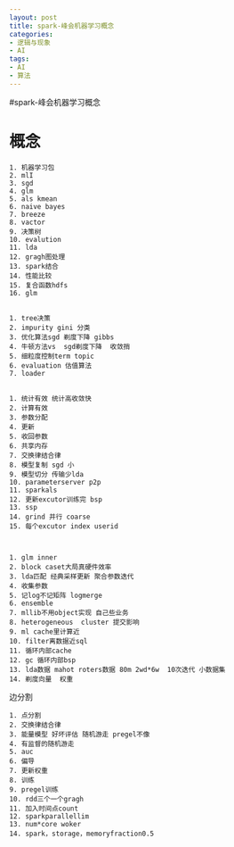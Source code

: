 ```yaml
---
layout: post
title: spark-峰会机器学习概念
categories:
- 逻辑与现象
- AI
tags:
- AI
- 算法
---
```


#spark-峰会机器学习概念

概念
============

	1. 机器学习包
	2. mlI
	3. sgd
	4. glm
	5. als kmean
	6. naive bayes
	7. breeze
	8. vactor
	9. 决策树
	10. evalution
	11. lda
	12. gragh图处理
	13. spark结合
	14. 性能比较
	15. 复合函数hdfs
	16. glm


	1. tree决策
	2. impurity gini 分类
	3. 优化算法sgd 剃度下降 gibbs
	4. 牛顿方法vs  sgd剃度下降  收敛捎
	5. 细粒度控制term topic
	6. evaluation 估值算法
	7. loader


	1. 统计有效 统计高收敛快
	2. 计算有效
	3. 参数分配
	4. 更新
	5. 收回参数
	6. 共享内存
	7. 交换律结合律
	8. 模型复制 sgd 小
	9. 模型切分 传输少lda
	10. parameterserver p2p
	11. sparkals
	12. 更新excutor训练完 bsp
	13. ssp
	14. grind 并行 coarse
	15. 每个excutor index userid



	1. glm inner
	2. block caset大局真硬件效率
	3. lda匹配 经典采样更新 聚合参数迭代
	4. 收集参数
	5. 记log不记矩阵 logmerge
	6. ensemble
	7. mllib不用object实现 自己些业务
	8. heterogeneous  cluster 提交影响
	9. ml cache里计算近
	10. filter离数据近sql
	11. 循环内部cache
	12. gc 循环内部bsp
	13. lda数据 mahot roters数据 80m 2wd*6w  10次迭代 小数据集
	14. 剃度向量  权重





边分割

	1. 点分割
	2. 交换律结合律
	3. 能量模型 好坏评估 随机游走 pregel不像
	4. 有监督的随机游走
	5. auc
	6. 偏导
	7. 更新权重
	8. 训练
	9. pregel训练
	10. rdd三个一个gragh
	11. 加入时间点count
	12. sparkparallellim
	13. num*core woker
	14. spark，storage，memoryfraction0.5

